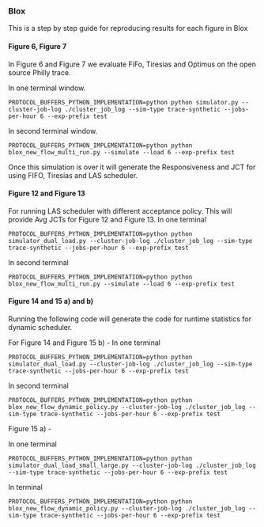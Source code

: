 ### Blox
This is a step by step guide for reproducing results for each figure in Blox

#### Figure 6, Figure 7
In Figure 6 and Figure 7 we evaluate FiFo, Tiresias and Optimus on the open source Philly trace. 

In one terminal window.
```
PROTOCOL_BUFFERS_PYTHON_IMPLEMENTATION=python python simulator.py --cluster-job-log ./cluster_job_log --sim-type trace-synthetic --jobs-per-hour 6 --exp-prefix test
```
In second terminal window. 
```
PROTOCOL_BUFFERS_PYTHON_IMPLEMENTATION=python python blox_new_flow_multi_run.py --simulate --load 6 --exp-prefix test
```

Once this simulation is over it will generate the Responsiveness and JCT for using FIFO, Tiresias and LAS scheduler.

#### Figure 12 and Figure 13


For running LAS scheduler with different acceptance policy. This will provide Avg JCTs for Figure 12 and Figure 13.
In one terminal 
```
PROTOCOL_BUFFERS_PYTHON_IMPLEMENTATION=python python simulator_dual_load.py --cluster-job-log ./cluster_job_log --sim-type trace-synthetic --jobs-per-hour 6 --exp-prefix test
```
In second terminal 
```
PROTOCOL_BUFFERS_PYTHON_IMPLEMENTATION=python python blox_new_flow_multi_run.py --simulate --load 6 --exp-prefix test
```


#### Figure 14 and 15 a) and b)

Running the following code will generate the code for runtime statistics for dynamic scheduler. 

For Figure 14 and Figure 15 b) - 
In one terminal 
```
PROTOCOL_BUFFERS_PYTHON_IMPLEMENTATION=python python simulator_dual_load.py --cluster-job-log ./cluster_job_log --sim-type trace-synthetic --jobs-per-hour 6 --exp-prefix test
```

In second terminal 
```
PROTOCOL_BUFFERS_PYTHON_IMPLEMENTATION=python python blox_new_flow_dynamic_policy.py --cluster-job-log ./cluster_job_log --sim-type trace-synthetic --jobs-per-hour 6 --exp-prefix test
```

Figure 15 a) - 

In one terminal  
```
PROTOCOL_BUFFERS_PYTHON_IMPLEMENTATION=python python simulator_dual_load_small_large.py --cluster-job-log ./cluster_job_log --sim-type trace-synthetic --jobs-per-hour 6 --exp-prefix test
```

In terminal  
```
PROTOCOL_BUFFERS_PYTHON_IMPLEMENTATION=python python blox_new_flow_dynamic_policy.py --cluster-job-log ./cluster_job_log --sim-type trace-synthetic --jobs-per-hour 6 --exp-prefix test
```


